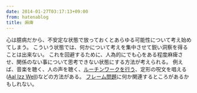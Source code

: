 ```yaml
---
date: 2014-01-27T03:17:13+09:00
from: hatenablog
title: 麻痺
---
```


<p>心は臆病だから、不安定な状態で放っておくとあらゆる可能性について考え始めてしまう。
こういう状態では、何かについて考えを集中させて鋭い洞察を得ることは出来ない。
これを回避するために、人為的にでも心をある程度麻痺させ、関係のない事について思考できない状態にする方法が考えられる。
例えば、音楽を聴く、人の声を聴く、<a href="https://www.google.co.jp/search?q=%E3%83%AB%E3%83%BC%E3%83%81%E3%83%B3%E3%83%AF%E3%83%BC%E3%82%AF%E3%82%92%E3%83%95%E3%83%AD%E3%83%BC%E3%81%AE%E3%81%8D%E3%81%A3%E3%81%8B%E3%81%91%E3%81%AB&amp;oq=%E3%83%AB%E3%83%BC%E3%83%81%E3%83%B3%E3%83%AF%E3%83%BC%E3%82%AF%E3%82%92%E3%83%95%E3%83%AD%E3%83%BC%E3%81%AE&amp;aqs=chrome.1.69i57j0.5439j0j7&amp;sourceid=chrome&amp;espv=210&amp;es_sm=91&amp;ie=UTF-8">ルーチンワークを行う</a>、定形の呪文を唱える(<a href="http://ja.wikipedia.org/wiki/%E3%81%8D%E3%81%A3%E3%81%A8%E3%80%81%E3%81%86%E3%81%BE%E3%81%8F%E3%81%84%E3%81%8F">Aal Izz Well</a>)などの方法がある。
<a href="http://ja.wikipedia.org/wiki/%E3%83%95%E3%83%AC%E3%83%BC%E3%83%A0%E5%95%8F%E9%A1%8C">フレーム問題</a>に何か関連するところがあるかもしれない。</p>

